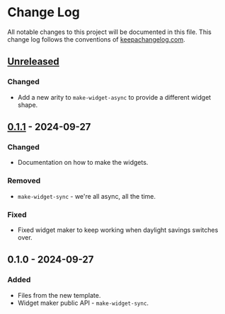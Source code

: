 # Change Log
All notable changes to this project will be documented in this file. This change log follows the conventions of [keepachangelog.com](http://keepachangelog.com/).

## [Unreleased]
### Changed
- Add a new arity to `make-widget-async` to provide a different widget shape.

## [0.1.1] - 2024-09-27
### Changed
- Documentation on how to make the widgets.

### Removed
- `make-widget-sync` - we're all async, all the time.

### Fixed
- Fixed widget maker to keep working when daylight savings switches over.

## 0.1.0 - 2024-09-27
### Added
- Files from the new template.
- Widget maker public API - `make-widget-sync`.

[Unreleased]: https://sourcehost.site/your-name/composite-switchable/compare/0.1.1...HEAD
[0.1.1]: https://sourcehost.site/your-name/composite-switchable/compare/0.1.0...0.1.1
